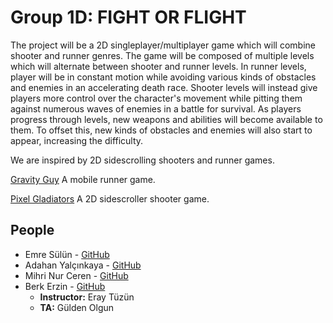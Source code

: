 # Group 1D: FIGHT OR FLIGHT

The project will be a 2D singleplayer/multiplayer game which will combine shooter and runner genres. The game will be composed of multiple levels which will alternate between shooter and runner levels. In runner levels, player will be in constant motion while avoiding various kinds of obstacles and enemies in an accelerating death race. Shooter levels will instead give players more control over the character's movement while pitting them against numerous waves of enemies in a battle for survival. As players progress through levels, new weapons and abilities will become available to them. To offset this, new kinds of obstacles and enemies will also start to appear, increasing the difficulty.

We are inspired by 2D sidescrolling shooters and runner games.

[Gravity Guy](https://www.youtube.com/watch?v=iVTqXnJAotQ) A mobile runner game.

[Pixel Gladiators](http://store.steampowered.com/app/542400/Pixel_Gladiator/) A 2D sidescroller shooter game.
## People
* Emre Sülün - [GitHub](https://github.com/sulunemre)
* Adahan Yalçınkaya - [GitHub](https://github.com/adahan96)
* Mihri Nur Ceren - [GitHub](https://github.com/mncrn)
* Berk Erzin - [GitHub](https://github.com/BerkErzin)
  * **Instructor:** Eray Tüzün
  * **TA:** Gülden Olgun

